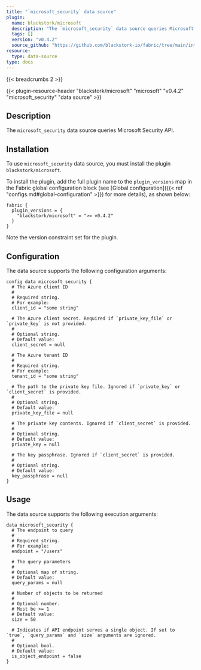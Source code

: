 ```yaml
---
title: "`microsoft_security` data source"
plugin:
  name: blackstork/microsoft
  description: "The `microsoft_security` data source queries Microsoft Security API"
  tags: []
  version: "v0.4.2"
  source_github: "https://github.com/blackstork-io/fabric/tree/main/internal/microsoft/"
resource:
  type: data-source
type: docs
---
```


{{< breadcrumbs 2 >}}

{{< plugin-resource-header "blackstork/microsoft" "microsoft" "v0.4.2" "microsoft_security" "data source" >}}

## Description
The `microsoft_security` data source queries Microsoft Security API.

## Installation

To use `microsoft_security` data source, you must install the plugin `blackstork/microsoft`.

To install the plugin, add the full plugin name to the `plugin_versions` map in the Fabric global configuration block (see [Global configuration]({{< ref "configs.md#global-configuration" >}}) for more details), as shown below:

```hcl
fabric {
  plugin_versions = {
    "blackstork/microsoft" = ">= v0.4.2"
  }
}
```

Note the version constraint set for the plugin.

## Configuration

The data source supports the following configuration arguments:

```hcl
config data microsoft_security {
  # The Azure client ID
  #
  # Required string.
  # For example:
  client_id = "some string"

  # The Azure client secret. Required if `private_key_file` or `private_key` is not provided.
  #
  # Optional string.
  # Default value:
  client_secret = null

  # The Azure tenant ID
  #
  # Required string.
  # For example:
  tenant_id = "some string"

  # The path to the private key file. Ignored if `private_key` or `client_secret` is provided.
  #
  # Optional string.
  # Default value:
  private_key_file = null

  # The private key contents. Ignored if `client_secret` is provided.
  #
  # Optional string.
  # Default value:
  private_key = null

  # The key passphrase. Ignored if `client_secret` is provided.
  #
  # Optional string.
  # Default value:
  key_passphrase = null
}
```

## Usage

The data source supports the following execution arguments:

```hcl
data microsoft_security {
  # The endpoint to query
  #
  # Required string.
  # For example:
  endpoint = "/users"

  # The query parameters
  #
  # Optional map of string.
  # Default value:
  query_params = null

  # Number of objects to be returned
  #
  # Optional number.
  # Must be >= 1
  # Default value:
  size = 50

  # Indicates if API endpoint serves a single object. If set to `true`, `query_params` and `size` arguments are ignored.
  #
  # Optional bool.
  # Default value:
  is_object_endpoint = false
}
```